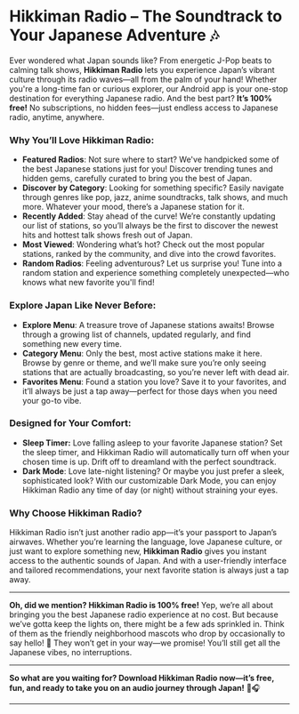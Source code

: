 # Hikkiman Radio – The Soundtrack to Your Japanese Adventure 🎶

Ever wondered what Japan sounds like? From energetic J-Pop beats to calming talk shows, **Hikkiman Radio** lets you experience Japan’s vibrant culture through its radio waves—all from the palm of your hand! Whether you're a long-time fan or curious explorer, our Android app is your one-stop destination for everything Japanese radio. And the best part? **It’s 100% free!** No subscriptions, no hidden fees—just endless access to Japanese radio, anytime, anywhere.

### Why You’ll Love Hikkiman Radio:

- **Featured Radios**: Not sure where to start? We've handpicked some of the best Japanese stations just for you! Discover trending tunes and hidden gems, carefully curated to bring you the best of Japan.  
- **Discover by Category**: Looking for something specific? Easily navigate through genres like pop, jazz, anime soundtracks, talk shows, and much more. Whatever your mood, there’s a Japanese station for it.  
- **Recently Added**: Stay ahead of the curve! We’re constantly updating our list of stations, so you’ll always be the first to discover the newest hits and hottest talk shows fresh out of Japan.  
- **Most Viewed**: Wondering what’s hot? Check out the most popular stations, ranked by the community, and dive into the crowd favorites.  
- **Random Radios**: Feeling adventurous? Let us surprise you! Tune into a random station and experience something completely unexpected—who knows what new favorite you'll find!

### Explore Japan Like Never Before:

- **Explore Menu**: A treasure trove of Japanese stations awaits! Browse through a growing list of channels, updated regularly, and find something new every time.  
- **Category Menu**: Only the best, most active stations make it here. Browse by genre or theme, and we’ll make sure you’re only seeing stations that are actually broadcasting, so you’re never left with dead air.  
- **Favorites Menu**: Found a station you love? Save it to your favorites, and it’ll always be just a tap away—perfect for those days when you need your go-to vibe.

### Designed for Your Comfort:

- **Sleep Timer:** Love falling asleep to your favorite Japanese station? Set the sleep timer, and Hikkiman Radio will automatically turn off when your chosen time is up. Drift off to dreamland with the perfect soundtrack.
- **Dark Mode**: Love late-night listening? Or maybe you just prefer a sleek, sophisticated look? With our customizable Dark Mode, you can enjoy Hikkiman Radio any time of day (or night) without straining your eyes.

### Why Choose Hikkiman Radio?

Hikkiman Radio isn’t just another radio app—it’s your passport to Japan’s airwaves. Whether you’re learning the language, love Japanese culture, or just want to explore something new, **Hikkiman Radio** gives you instant access to the authentic sounds of Japan. And with a user-friendly interface and tailored recommendations, your next favorite station is always just a tap away. 

---

**Oh, did we mention? Hikkiman Radio is 100% free!** Yep, we’re all about bringing you the best Japanese radio experience at no cost. But because we’ve gotta keep the lights on, there might be a few ads sprinkled in. Think of them as the friendly neighborhood mascots who drop by occasionally to say hello! 🎉 They won’t get in your way—we promise! You’ll still get all the Japanese vibes, no interruptions.

---

**So what are you waiting for? Download Hikkiman Radio now—it’s free, fun, and ready to take you on an audio journey through Japan!** 🌸🎧

---
